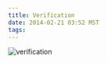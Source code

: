 ```yaml
---
title: Verification
date: 2014-02-21 03:52 MST
tags:
---
```

<img src="/images/verification_manvsmagic.png" alt="verification" />


